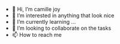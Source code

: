 - 👋 Hi, I’m camille joy
- 👀 I’m interested in anything that look nice
- 🌱 I’m currently learning ...
- 💞️ I’m looking to collaborate on the tasks
- 📫 How to reach me 

<!---
Camjoar/Camjoar is a ✨ special ✨ repository because its `README.md` (this file) appears on your GitHub profile.
You can click the Preview link to take a look at your changes.
--->
